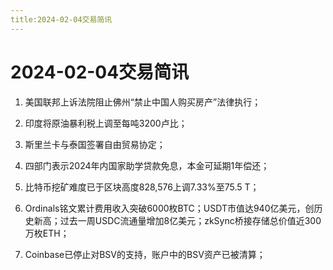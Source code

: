 ```yaml
---
title:2024-02-04交易简讯
---
```

# 2024-02-04交易简讯

1. 美国联邦上诉法院阻止佛州“禁止中国人购买房产”法律执行；

2. 印度将原油暴利税上调至每吨3200卢比；

3. 斯里兰卡与泰国签署自由贸易协定；

4. 四部门表示2024年内国家助学贷款免息，本金可延期1年偿还；

5. 比特币挖矿难度已于区块高度828,576上调7.33%至75.5 T；

6. Ordinals铭文累计费用收入突破6000枚BTC；USDT市值达940亿美元，创历史新高；过去一周USDC流通量增加8亿美元；zkSync桥接存储总价值近300万枚ETH；

7. Coinbase已停止对BSV的支持，账户中的BSV资产已被清算；